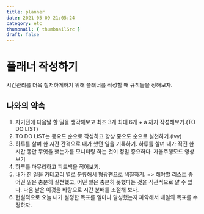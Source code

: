 ```yaml
---
title: planner
date: 2021-05-09 21:05:24
category: etc
thumbnail: { thumbnailSrc }
draft: false
---
```


# 플래너 작성하기

시간관리를 더욱 철저하게하기 위해 플래너를 작성할 때 규칙들을 정해보자.

## 나와의 약속

1. 자기전에 다음날 할 일을 생각해보고 최초 3개 최대 6개 + a 까지 작성해보기.(TO DO LIST)
2. TO DO LIST는 중요도 순으로 작성하고 항상 중요도 순으로 실천하기.(Ivy)
3. 하루를 살며 한 시간 간격으로 내가 했던 일을 기록하기. 하루를 살며 내가 직전 한시간 동안 무엇을 했는가를 모니터링 하는 것이 정말 중요하다. 자율주행모드 영상 보기
4. 하루를 마무리하고 피드백을 적어보기.
5. 내가 한 일을 카테고리 별로 분류해서 형광팬으로 색칠하기. => 해야할 리스트 중 어떤 일은 충분히 실천했고, 어떤 일은 충분히 못헀다는 것을 직관적으로 알 수 있다. 다음 날은 이것을 바탕으로 시간 분배를 조절해 보자.
6. 현실적으로 오늘 내가 설정한 목표를 얼마나 달성했는지 파악해서 내일의 목표를 수정하자.
